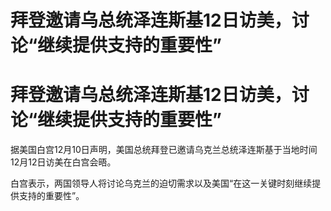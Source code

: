 # 拜登邀请乌总统泽连斯基12日访美，讨论“继续提供支持的重要性”

# 拜登邀请乌总统泽连斯基12日访美，讨论“继续提供支持的重要性”

据美国白宫12月10日声明，美国总统拜登已邀请乌克兰总统泽连斯基于当地时间12月12日访美在白宫会晤。

白宫表示，两国领导人将讨论乌克兰的迫切需求以及美国“在这一关键时刻继续提供支持的重要性”。

